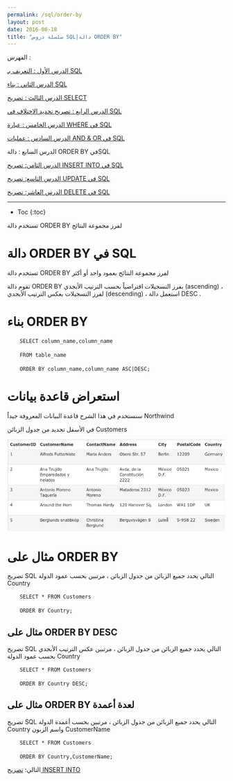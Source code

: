 ```yaml
---
permalink: /sql/order-by
layout: post
date: 2016-06-18
title: "سلسلة دروس SQL|دالة ORDER BY"
---
```


الفهرس :


[الدرس الأول : التعريف بـ SQL](intro)

[الدرس الثاني : بناء SQL](build)

[الدرس الثالث : تصريح SELECT](select)

[الدرس الرابع : تصريح تحديد الاختلاف في SQL](select-distinct)

[الدرس الخامس : عبارة WHERE في SQL](where)

[الدرس السادس : عمليات AND & OR في SQL](and-or)

الدرس السابع : دالة ORDER BY فيSQL

[الدرس الثامن: تصريح INSERT INTO في SQL](insert-into)

[الدرس التاسع: تصريح UPDATE في SQL](update)

[الدرس العاشر: تصريح DELETE في SQL](delete)

*****************

* Toc
{:toc}

تستخدم دالة ORDER BY لفرز مجموعة النتائج


# دالة ORDER BY في SQL


تستخدم دالة ORDER BY لفرز مجموعة النتائج بعمود واحد أو أكثر

تقوم دالة ORDER BY بفرز التسجيلات افتراضياً بحسب الترتيب الأبجدي (ascending) ، لفرز التسجيلات بعكس الترتيب الأبجدي (descending) ، استعمل دالة DESC .


# بناء ORDER BY


        SELECT column_name,column_name

        FROM table_name

        ORDER BY column_name,column_name ASC|DESC;


# استعراض قاعدة بيانات


سنستخدم في هذا الشرح قاعدة البيانات المعروفة جيداً Northwind 


في الأسفل تحديد من جدول الزبائن Customers

![customers](/assets/customers.png)



# مثال على ORDER BY


تصريح SQL التالي يحدد جميع الزبائن من جدول الزبائن ، مرتبين بحسب عمود الدولة Country


		SELECT * FROM Customers

		ORDER BY Country; 


## مثال على ORDER BY DESC


تصريح SQL التالي يحدد جميع الزبائن من جدول الزبائن ، مرتبين عكس الترتيب الأبجدي  بحسب عمود الدولة Country

		SELECT * FROM Customers

		ORDER BY Country DESC;


## مثال على ORDER BY لعدة أعمدة



 تصريح SQL التالي يحدد جميع الزبائن من جدول الزبائن ، مرتبين بحسب أعمدة الدولة Country واسم الزبون CustomerName


		SELECT * FROM Customers

		ORDER BY Country,CustomerName;

التالي: [تصريح INSERT INTO](insert-into)
